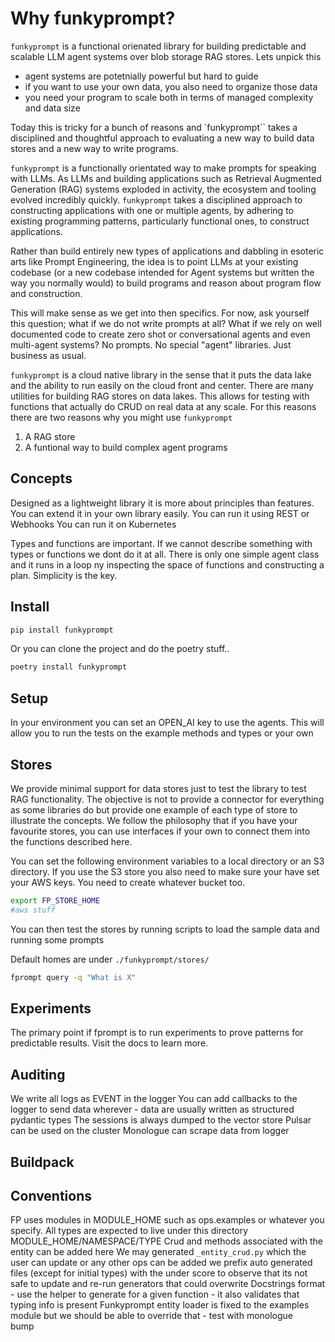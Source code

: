 # Why funkyprompt?

`funkyprompt` is a functional orienated library for building predictable and scalable LLM agent systems over blob storage RAG stores. Lets unpick this

- agent systems are potetnially powerful but hard to guide
- if you want to use your own data, you also need to organize those data
- you need your program to scale both in terms of managed complexity and data size

Today this is tricky for a bunch of reasons and `funkyprompt`` takes a disciplined and thoughtful approach to evaluating a new way to build data stores and a new way to write programs.

`funkyprompt` is a functionally orientated way to make prompts for speaking with LLMs. As LLMs and building applications such as Retrieval Augmented Generation (RAG) systems exploded in activity, the ecosystem and tooling evolved incredibly quickly. `funkyprompt` takes a disciplined approach to constructing applications with one or multiple agents, by adhering to existing programming patterns, particularly functional ones, to construct applications.

Rather than build entirely new types of applications and dabbling in esoteric arts like Prompt Engineering, the idea is to point LLMs at your existing codebase (or a new codebase intended for Agent systems but written the way you normally would) to build programs and reason about program flow and construction.

This will make sense as we get into then specifics. For now, ask yourself this question; what if we do not write prompts at all? What if we rely on well documented code to create zero shot or conversational agents and even multi-agent systems? No prompts. No special "agent" libraries. Just business as usual.

`funkyprompt` is a cloud native library in the sense that it puts the data lake and the ability to run easily on the cloud front and center. There are many utilities for building RAG stores on data lakes. This allows for testing with functions that actually do CRUD on real data at any scale. For this reasons there are two reasons why you might use `funkyprompt`

1. A RAG store
2. A funtional way to build complex agent programs

## Concepts

Designed as a lightweight library it is more about principles than features. You can extend it in your own library easily.
You can run it using REST or Webhooks
You can run it on Kubernetes

Types and functions are important. If we cannot describe something with types or functions we dont do it at all. There is only one simple agent class and it runs in a loop ny inspecting the space of functions and constructing a plan.
Simplicity is the key.

## Install

```bash
pip install funkyprompt
```

Or you can clone the project and do the poetry stuff..

```bash
poetry install funkyprompt

```

## Setup

In your environment you can set an OPEN_AI key to use the agents. This will allow you to run the tests on the example methods and types or your own

## Stores

We provide minimal support for data stores just to test the library to test RAG functionality. The objective is not to provide a connector for everything as some libraries do but provide one example of each type of store to illustrate the concepts. We follow the philosophy that if you have your favourite stores, you can use interfaces if your own to connect them into the functions described here.

You can set the following environment variables to a local directory or an S3 directory. If you use the S3 store you also need to make sure your have set your AWS keys. You need to create whatever bucket too.

```bash
export FP_STORE_HOME
#aws stuff
```

You can then test the stores by running scripts to load the sample data and running some prompts

Default homes are under `./funkyprompt/stores/`

```bash
fprompt query -q "What is X"
```

## Experiments

The primary point if fprompt is to run experiments to prove patterns for predictable results. Visit the docs to learn more.

## Auditing

We write all logs as EVENT in the logger
You can add callbacks to the logger to send data wherever - data are usually written as structured pydantic types
The sessions is always dumped to the vector store
Pulsar can be used on the cluster
Monologue can scrape data from logger

## Buildpack

## Conventions

FP uses modules in MODULE_HOME such as ops.examples or whatever you specify.
All types are expected to live under this directory MODULE_HOME/NAMESPACE/TYPE
Crud and methods associated with the entity can be added here
We may generated `_entity_crud.py` which the user can update or any other ops can be added
we prefix auto generated files (except for initial types) with the under score to observe that its not safe to update and re-run generators that could overwrite
Docstrings format - use the helper to generate for a given function - it also validates that typing info is present
Funkyprompt entity loader is fixed to the examples module but we should be able to override that - test with monologue  
bump

